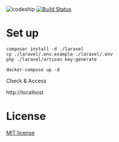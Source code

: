 ![codeship](https://app.codeship.com/projects/5ee641e0-ce5e-0134-642a-1a032757f589/status?branch=master)
[![Build Status](https://travis-ci.org/hanhan1978/docker-laravel54-skelton.svg?branch=master)](https://travis-ci.org/hanhan1978/docker-laravel54-skelton)
<!--![Circle CI](https://circleci.com/gh/hanhan1978/docker-laravel54-skelton.svg?style=shield)-->
# Set up

```
composer install -d ./laravel
cp ./laravel/.env.example ./laravel/.env
php ./laravel/artisan key:generate

docker-compose up -d
```

Check & Access

http://localhost


# License
[MIT license](https://opensource.org/licenses/MIT)
